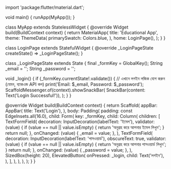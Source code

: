 import 'package:flutter/material.dart';

void main() {
  runApp(MyApp());
}

class MyApp extends StatelessWidget {
  @override
  Widget build(BuildContext context) {
    return MaterialApp(
      title: 'Educational App',
      theme: ThemeData(
        primarySwatch: Colors.blue,
      ),
      home: LoginPage(),
    );
  }
}

class LoginPage extends StatefulWidget {
  @override
  _LoginPageState createState() => _LoginPageState();
}

class _LoginPageState extends State<LoginPage> {
  final _formKey = GlobalKey<FormState>();
  String _email = '';
  String _password = '';

  void _login() {
    if (_formKey.currentState!.validate()) {
      // এখানে লগইন লজিক যোগ করুন (যেমন, ব্যাকএন্ড API কল)
      print('Email: $_email, Password: $_password');
      ScaffoldMessenger.of(context).showSnackBar(
        SnackBar(content: Text('Login Successful!')),
      );
    }
  }

  @override
  Widget build(BuildContext context) {
    return Scaffold(
      appBar: AppBar(
        title: Text('Login'),
      ),
      body: Padding(
        padding: const EdgeInsets.all(16.0),
        child: Form(
          key: _formKey,
          child: Column(
            children: [
              TextFormField(
                decoration: InputDecoration(labelText: 'ইমেল'),
                validator: (value) {
                  if (value == null || value.isEmpty) {
                    return 'অনুগ্রহ করে আপনার ইমেল লিখুন';
                  }
                  return null;
                },
                onChanged: (value) {
                  _email = value;
                },
              ),
              TextFormField(
                decoration: InputDecoration(labelText: 'পাসওয়ার্ড'),
                obscureText: true,
                validator: (value) {
                  if (value == null || value.isEmpty) {
                    return 'অনুগ্রহ করে আপনার পাসওয়ার্ড লিখুন';
                  }
                  return null;
                },
                onChanged: (value) {
                  _password = value;
                },
              ),
              SizedBox(height: 20),
              ElevatedButton(
                onPressed: _login,
                child: Text('লগইন'),
              ),
            ],
          ),
        ),
      ),
    );
  }
}